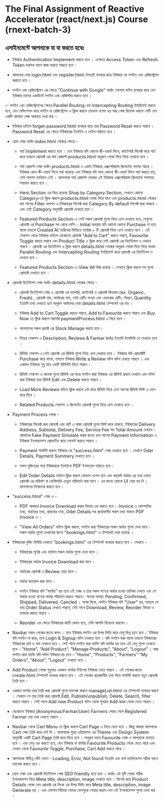 # The Final Assignment of Reactive Accelerator (react/next.js) Course (rnext-batch-3)

## এসাইনমেন্টে আপনাকে যা যা করতে হবেঃ

- ইউজার Authentication Implement করতে হবে । এক্ষেত্রে Access Token এবং Refresh Token যথাযথ ভাবে কাজ করতে পারতে হবে ।

- আমাদের দেয়া login.html এবং register.html টেমপ্লেট ব্যবহার করে ইউজার কে লগইন এবং রেজিস্ট্রেশন করাতে হবে ।

- লগইন এবং রেজিস্ট্রেশন এর ক্ষেত্রে "Continue with Google" অর্থাৎ সোশাল লগিন ব্যবহার করে যেন ইউজার তাদের একাউন্টে লগইন এবং রেজিস্টার করতে হবে ।

✅ লগইন এবং রেজিস্ট্রেশনের ক্ষেত্রে Parallel Routing এবং Intercepting Routing ইমপ্লিমেন্ট করতে হবে, যেন নেভিগেশন করে লগইন বা রেজিস্ট্রেশন এ ক্লিক করলে মোডাল ওপেন হয় আর পেজ রিলোড করলে সেটি যেন একটি আলাদা পেজ আকারে দেখা যায় ।

- ইউজার চাইলে forget-password.html ব্যবহার করে তার Password Reset করতে পারবে । Password Reset এর ক্ষেত্রে ইউজারের ইমেইল এ মেইল পাঠাতে হবে ।

- হোম পেজ অর্থাৎ index.html পেজের ক্ষেত্রে -

  - সার্চ Implement করতে হবে । যেন ইউজার যদি কোনো কী-ওয়ার্ড লিখে, ক্যাটেগরি সিলেক্ট করে সার্চ করে তাহলে প্রোডাক্ট এর সার্চ রেজাল্ট products.html অনুরূপ পেজে নিয়ে গিয়ে দেখাতে হবে ।

  - সার্চ রেজাল্ট পেজ অর্থাৎ products.html এ একটা ইউজার এক্সপেরিয়ান্স রিলেটেড সমস্যা আছে । ইউজার কোন কী-ওয়ার্ড লিখে সার্চ করেছে এবং ইউজার যদি অন্য কোনো কী-ওয়ার্ড লিখে সার্চ করতে চায়, সেই অপশন বর্তমানে নেই । আপনাকে সার্চ রেজাল্ট পেজের এই ইউজার এক্সপেরিয়ান্স রিলেটেড সমস্যার সমাধান করতে হবে ।

  - Hero Section এর নিচে রয়েছে Shop by Category Section, সেখানে কোনো Category-তে ক্লিক করলে products.html পেজে নিয়ে যাবে এবং products.html পেজের বাম পাশের Filter অপশন এ ইউজারের সিলেক্ট করা Category By default সিলেক্ট করা থাকবে । এবং সেই Category অনুযায়ী প্রোডাক্ট দেখাতে হবে ।

  - Featured Products Section-এ সেই সকল প্রোডাক্ট গুলো নিয়ে এসে দেখাতে হবে, যেগুলো প্রোডাক্ট এর Purchase সব থেকে বেশি । Initial অবস্থায় যদি কোনো কোনো Purchase না হয়ে থাকে তাহলে Created At তারিখের ভিত্তিতে সর্বোচ্চ ৮ টি প্রোডাক্ট নিয়ে এসে দেখাতে হবে । এই সেকশন থেকে ইউজার যাইলে যেকোনো প্রোডাক্ট "Add to Cart" করতে পারবে, Favourite Toggle করতে পারবে এবং Product Title এ ক্লিক করে সেই প্রোডাক্ট এর ডিটেইলস ও দেখতে পারবে । প্রোডাক্ট এর ডিটেইলস এ ক্লিক করলে details.html পেজের অনুরূপ পেজে নিয়ে গিয়ে অথবা Parallel Routing এবং Intercepting Routing ইমপ্লিমেন্ট করে প্রোডাক্ট এর ডিটেইলস ও দেখতে হবে ।

  - Featured Products Section-এ View All লিঙ্ক রয়েছে । সেখানে ক্লিক করলে সব গুলো প্রোডাক্ট দেখাতে হবে ।

- প্রোডাক্ট ডিটেইলস পেজ অর্থাৎ details.html পেজের ক্ষেত্রে -

  - প্রোডাক্ট ডিটেইলস পেজ এ প্রোডাক্ট এর গ্যালারি, ক্যাটাগরি ও প্রোডাক্ট ফিচারস (ex. Organic, Fresh) , প্রোডাক্ট নাম, ফার্মারের নাম, মোট রেটিং সংখ্যা এবং এভারেজ রেটিং, বিবরণ, Quantity ইত্যাদি তথ্য দেখাতে হবে অনুরূপ আমাদের দেয়া details.html টেম্পলেট এর মত ।

  - ইউজার Add to Cart Toggle করতে পারবে, Add to Favourite করতে পারবে এবং Buy Now তে ক্লিক করলে সরাসরি paymentProcess.html এ নিয়ে যাবে ।

  - আপনাদের সকল প্রডাক্ট এর Stock Manage করতে হবে ।

  - নিচের সেকশন এ Description, Reviews & Farmar Info ইত্যাদি ট্যাবভিউ তে দেখাতে হবে ।

  - রিভিউ সেকশন এ সেই প্রোডাক্ট এর রিভিউ গুলো নিয়ে এসে দেখাতে হবে । ইউজার যদি প্রোডাক্টটি Purchase করে থাকে, তাহলে ইউজার Write a Review বাটন বাটন দেখতে পারবে । এবং একজন ইউজার শুধু মাত্র একটি রিভিউই দিতে পারবে ।

  - রিভিউ সেকশন এ অনেক গুলো রিভিউ এর মধ্যে লগইন করা ইউজার এর রিভিউ প্রথমে দেখাবে এবং লগিন করা ইউজার তার রিভিউ Edit এবং Delete করতে পারবে ।

  - Load More Reviews বাটনে ক্লিক করলে ৫টা করে রিভিউ নিয়ে এসে আগের রিভিউ লিস্ট এ যোগ করে দিবে ।

  - Related Products সেকশন এ রিলেটেড প্রোডাক্ট গুলো নিয়ে এসে দেখাতে হবে ।

- Payment Process পেজে -

  - ইউজারের সিলেক্ট করা প্রোডাক্ট এবং কার্ট এ থাকা প্রোডাক্ট গুলো লিস্ট করে থাকবে, ইউজারের Delivery Address, Subtotal, Delivery Fee, Service Fee সহ Total Amount দেখাবে । আমাদের Fake Payment Simulate করার জন্যে ডান পাশের Payment Information এ ইউজার ইনফরমেশন প্রোভাইড করে পেমেন্ট করতে পারবে ।

  - Payment সাবমিট করলে ইউজার কে "success.html" পেজ দেখাতে হবে । সেখানে Oder Details, Payment Summery দেখাতে হবে ।

  - সফল বুকিংয়ের পরে ইউজারকে ইমেইলে PDF ইনভয়েস পাঠাতে হবে ।

  - Edit Order Details ব্যাটনে ক্লিক করলে মোডাল ওপেন হবে এবং কারেন্ট অর্ডার এর তথ্য যেমন প্রোডাক্ট এর পরিমাণ বা ডেলিভারি এড্রেস পরিবর্তন করা যাবে । এর জন্যে কোনো UI দেয়া হয় নি । আপনাদের নিজেদের করতে হবে ।

- "success.html" পেজ এ -

  - PDF আকারে Invoice Download করার ফিচার এড করতে হবে । Invoice এ কোম্পানির তথ্য, অর্ডারের তথ্য, গ্রাহকের তথ্য, Oder Details সহ প্রয়োজনীয় সকল তথ্য থাকবে PDF Invoice এ ।

  - "View All Orders" বাটনে ক্লিক করলে, লগইন করা ইউজারের সকল অর্ডার গুলো দেখা যাবে । সকল অর্ডার গুলো দেখানোর জন্যে "bookings.html" এ টেম্পলেট দেয়া হয়েছে ।

- ইউজারের বুকিং হিস্টরি দেখাতে "bookings.html" এর টেম্পলেট ব্যবহার করতে হবে । সেখানে -

  - ইউজারের পূর্বের এবং বর্তমান সকল অর্ডার গুলো দেখা যাবে ।

  - ইউজারের অর্ডার Invoice Download করা যাবে ।

  - অর্ডারের প্রোডাক্ট এ Review দেয়া যাবে ।

  - অর্ডার ক্যান্সেল করা যাবে ।

  - লগইন ইউজার যদি "ফার্মার" হয় তবে এই পেজ এ তার সকল পণ্যের অর্ডার হওয়া তালিকা দেখবে এবং সে অর্ডার হওয়া পণ্যের অবস্থা পরিবর্তন করতে পারবে। পণ্যের অবস্থা: Pending, Confirmed, Shipped, Delivered, Cancled । অপর দিকে, লগইন ইউজার যদি "User" হয়, তাহলে সে তার Order Status দেখতে পারবে, সেই সাথে Download, Review, Reorder ফিচার ও ব্যবহার করতে পারবে ।

  - Reorder এর ক্ষেত্রে ইউজারের জার্নি কেমন হবে, সেটা আপনি বিবেচনা করবেন ।

- Navbar সকল পেজের জন্যে কমন । তবে ইউজার লগইন এর উপর ভিত্তি করে মেনু ভিন্ন হতে হবে । ইউজার যদি লগইন না করে, তবে Login & Signup বাটন দেখাতে হবে । যদি লগইন করা থাকে তাহলে ইউজারের ইউজারের ছবি ও নাম দেখাতে হবে । সেই সাথে লগইন করা ব্যাক্তি যদি ফার্মার হয় তবে এই মেনু গুলো দেখাতে হবে - "Home", "Add Product", "Manage Products", "About", "Logout" । আর লগইন করা ব্যাক্তি যদি নর্মাল ইউজার হয় তবে - "Home", "Products", "Farmers" "My Orders", "About", "Logout" দেখাতে হবে ।

- Add Product পেজে শুধুমাত্র একজন ফার্মার টাইপের ইউজার যেতে পারবে । এই পেজের জন্যে create.html টেম্পলেট ব্যবহার করতে হবে । এই পেজের প্রয়োজনীয় তথ্য দিয়ে সাবমিট করলে নতুন প্রোডাক্ট তৈরি হবে ।

- একজন ফার্মার তার তৈরি করা প্রোডাক্ট গুলো ম্যানেজ করতে manageList.html এর টেম্পলেট ব্যবহার করবে । সেখানে সে তার তৈরি করা প্রোডাক্ট Edit, Publish/unpublish, Delete, Search, filter করতে পারবে । সেই সাথে Add new Product বাটন থেকে পুনরায় Add করার পেজে যেতে পারবে ।

- যেকোনো ইউজার (Anonymous/Farmar/User) Farmers পেজে গেলে Registered Farmar দের তথ্য দেখতে পারবে ।

- Navbar থেকে Cart Menu তে ক্লিক করলে Cart Page এ নিয়ে যেতে হবে । কিন্তু আমরা আপনাকে Cart পেজ তৈরি করে দেই নি । আপনাকে পুরো এপ্লিকেশন এর Theme এবং Design System অনুযায়ী একটি Cart Page তৈরি করে নিতে হবে । অনুরূপ ভাবে Favourite পেজ ও আপনাকে বানাতে হবে । এবং মেনু এড করতে হবে, যেন ইউজার বা ফার্মার Favourite Products পেজে যেতে পারে এবং সেখান থেকে Favourite Toggle, Purchase, Cart Add করতে পারে ।

- আপনাকে বিভিন্ন স্টেট যেমন - Loading, Error, Not found ইত্যাদি এবং ফর্ম ভ্যালিডেশন সঠিক ভাবে ম্যানেজ করতে হবে ।

- হোম পেজ এবং প্রোডাক্ট ডিটেইলস পেজ SEO friendly হতে হবে । অর্থাৎ এই দুটি পেজে সঠিক ইনফরমেশন দিয়ে Meta title, description, image দেখাতে হবে । বিশেষ করে Product Details পেজে যেন প্রোডাক্ট এর লিংক এর উপর ভিত্তি করে Meta title, description, image Generate হয় । এবং সোশাল মিডিয়া যেমনঃ ফেসবুকে শেয়ার করলে যেন এই ইনফরমেশন গুলো দেখা যায় ।

